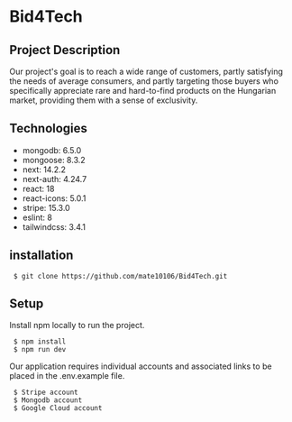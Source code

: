 # Bid4Tech

## Project Description

Our project's goal is to reach a wide range of customers, partly satisfying the needs of average consumers, and partly targeting those buyers who specifically appreciate rare and hard-to-find products on the Hungarian market, providing them with a sense of exclusivity.

## Technologies

- mongodb: 6.5.0
- mongoose: 8.3.2
- next: 14.2.2
- next-auth: 4.24.7
- react: 18
- react-icons: 5.0.1
- stripe: 15.3.0
- eslint: 8
- tailwindcss: 3.4.1

## installation

```
 $ git clone https://github.com/mate10106/Bid4Tech.git
```

## Setup

Install npm locally to run the project.

```
 $ npm install
 $ npm run dev
```

Our application requires individual accounts and associated links to be placed in the .env.example file.

```
 $ Stripe account
 $ Mongodb account
 $ Google Cloud account
```
